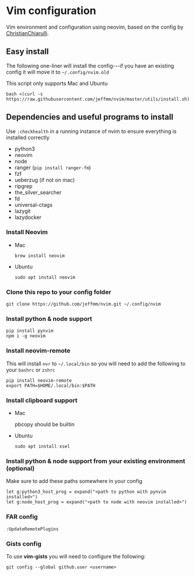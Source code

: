 # Vim configuration

Vim environment and configuration using neovim, based on the config by [ChristianChiarulli](https://github.com/ChristianChiarulli/nvim).

## Easy install

The following one-liner will install the config---if you have an existing config it will move it to `~/.config/nvim.old`

This script only supports Mac and Ubuntu

```
bash <(curl -s https://raw.githubusercontent.com/jeffmm/nvim/master/utils/install.sh)
```
## Dependencies and useful programs to install

Use `:checkhealth` in a running instance of nvim to ensure everything is installed correctly

- python3
- neovim
- node
- ranger (`pip install ranger-fm`)
- fzf
- ueberzug (if not on mac)
- ripgrep
- the_silver_searcher
- fd
- universal-ctags
- lazygit
- lazydocker

### Install Neovim

- Mac

  ```
  brew install neovim
  ```

- Ubuntu

  ```
  sudo apt install neovim
  ```

### Clone this repo to your config folder

```
git clone https://github.com/jeffmm/nvim.git ~/.config/nvim
```

### Install python & node support

```
pip install pynvim
npm i -g neovim
```

### Install neovim-remote

This will install `nvr` to `~/.local/bin` so you will need to add the following to your `bashrc` or `zshrc`

```
pip install neovim-remote
export PATH=$HOME/.local/bin:$PATH
```

### Install clipboard support

- Mac

  pbcopy should be builtin

- Ubuntu

  ```
  sudo apt install xsel
  ```

### Install python & node support from your existing environment (optional)

Make sure to add these paths somewhere in your config

```
let g:python3_host_prog = expand("<path to python with pynvim installed>")
let g:node_host_prog = expand("<path to node with neovim installed>")
```

### FAR config
```
:UpdateRemotePlugins
```

### Gists config

To use **vim-gists** you will need to configure the following:

```
git config --global github.user <username>
```

